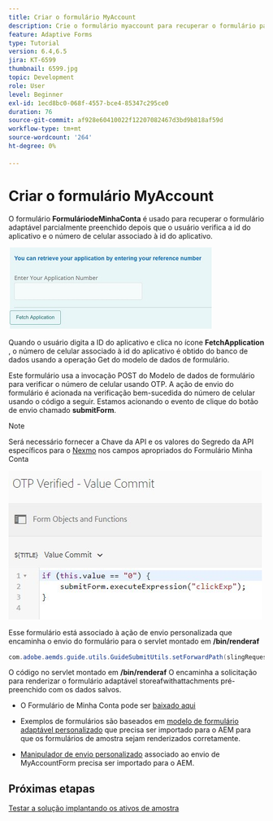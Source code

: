 ```yaml
---
title: Criar o formulário MyAccount
description: Crie o formulário myaccount para recuperar o formulário parcialmente preenchido na verificação bem-sucedida da ID do aplicativo e do número de telefone.
feature: Adaptive Forms
type: Tutorial
version: 6.4,6.5
jira: KT-6599
thumbnail: 6599.jpg
topic: Development
role: User
level: Beginner
exl-id: 1ecd8bc0-068f-4557-bce4-85347c295ce0
duration: 76
source-git-commit: af928e60410022f12207082467d3bd9b818af59d
workflow-type: tm+mt
source-wordcount: '264'
ht-degree: 0%

---
```


# Criar o formulário MyAccount

O formulário **FormuláriodeMinhaConta** é usado para recuperar o formulário adaptável parcialmente preenchido depois que o usuário verifica a id do aplicativo e o número de celular associado à id do aplicativo.

![formulário da minha conta](assets/6599.JPG)

Quando o usuário digita a ID do aplicativo e clica no ícone **FetchApplication** , o número de celular associado à id do aplicativo é obtido do banco de dados usando a operação Get do modelo de dados de formulário.

Este formulário usa a invocação POST do Modelo de dados de formulário para verificar o número de celular usando OTP. A ação de envio do formulário é acionada na verificação bem-sucedida do número de celular usando o código a seguir. Estamos acionando o evento de clique do botão de envio chamado **submitForm**.

>[!NOTE]
> Será necessário fornecer a Chave da API e os valores do Segredo da API específicos para o [Nexmo](https://dashboard.nexmo.com/) nos campos apropriados do Formulário Minha Conta

![trigger-submit](assets/trigger-submit.JPG)



Esse formulário está associado à ação de envio personalizada que encaminha o envio do formulário para o servlet montado em **/bin/renderaf**

```java
com.adobe.aemds.guide.utils.GuideSubmitUtils.setForwardPath(slingRequest,"/bin/renderaf",null,null);
```

O código no servlet montado em **/bin/renderaf** O encaminha a solicitação para renderizar o formulário adaptável storeafwithattachments pré-preenchido com os dados salvos.


* O Formulário de Minha Conta pode ser [baixado aqui](assets/my-account-form.zip)

* Exemplos de formulários são baseados em [modelo de formulário adaptável personalizado](assets/custom-template-with-page-component.zip) que precisa ser importado para o AEM para que os formulários de amostra sejam renderizados corretamente.

* [Manipulador de envio personalizado](assets/custom-submit-my-account-form.zip) associado ao envio de MyAccountForm precisa ser importado para o AEM.

## Próximas etapas

[Testar a solução implantando os ativos de amostra](./deploy-this-sample.md)
